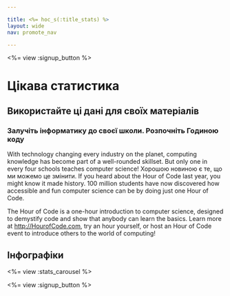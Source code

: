 ```yaml
---

title: <%= hoc_s(:title_stats) %>
layout: wide
nav: promote_nav

---
```


<a id="blurb"></a>

<%= view :signup_button %>

# Цікава статистика

## Використайте ці дані для своїх матеріалів

### Залучіть інформатику до своєї школи. Розпочніть Годиною коду

With technology changing every industry on the planet, computing knowledge has become part of a well-rounded skillset. But only one in every four schools teaches computer science! Хорошою новиною є те, що ми можемо це змінити. If you heard about the Hour of Code last year, you might know it made history. 100 million students have now discovered how accessible and fun computer science can be by doing just one Hour of Code.

The Hour of Code is a one-hour introduction to computer science, designed to demystify code and show that anybody can learn the basics. Learn more at <http://HourofCode.com>, try an hour yourself, or host an Hour of Code event to introduce others to the world of computing!

<a id="infographics"></a>

## Інфографіки

<%= view :stats_carousel %>

<%= view :signup_button %>